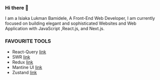 ### Hi there 👋
I am a Isiaka Lukman Bamidele, A Front-End Web Developer, I am currently focused on building elegant and sophisticated Websites and Web Application with JavaScript ,React.js, and Next.js.

### FAVOURITE TOOLS
- React-Query [link](https://tanstack.com/query)
- SWR [link](https://swr.vercel.app)
- Redux  [link](https://redux.js.org/)
- Mantine UI [link](https://mantine.dev)
- Zustand [link](https://github.com/pmndrs/zustand)

